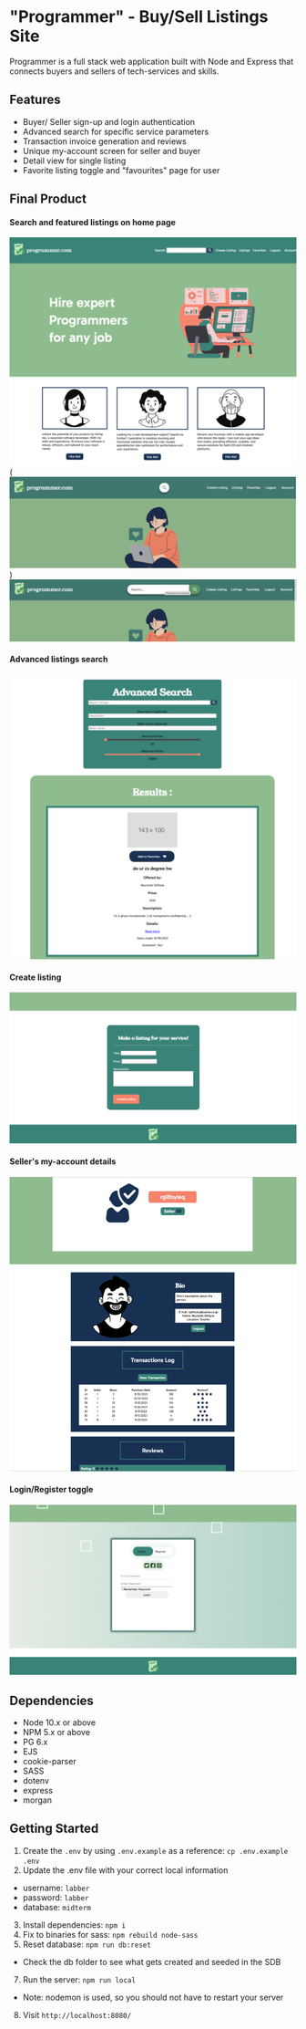 # "Programmer" - Buy/Sell Listings Site

Programmer is a full stack web application built with Node and Express that connects buyers and sellers of tech-services and skills.

## Features

- Buyer/ Seller sign-up and login authentication
- Advanced search for specific service parameters
- Transaction invoice generation and reviews
- Unique my-account screen for seller and buyer
- Detail view for single listing
- Favorite listing toggle and "favourites" page for user

## Final Product

#### Search and featured listings on home page

!["Screenshot of home-page"](/docs/home_page.png)
(![Search Bar Feature](<public/images/Screenshot 2023-10-21 at 11.18.29 AM.png>))
![Search Bar Feature V2](<public/images/Screenshot 2023-10-21 at 11.18.39 AM.png>)

#### Advanced listings search

!["Screenshot of advanced listings search field"](/docs/advanced_search.png)

#### Create listing

!["Screenshot of create-listing page"](/docs/create_listing.png)

#### Seller's my-account details

!["Screenshot of seller's account page"](/docs/seller_account.png)

#### Login/Register toggle

!["Screenshot of login toggle"](/docs/login.png)

## Dependencies

- Node 10.x or above
- NPM 5.x or above
- PG 6.x
- EJS
- cookie-parser
- SASS
- dotenv
- express
- morgan

## Getting Started

1. Create the `.env` by using `.env.example` as a reference: `cp .env.example .env`
2. Update the .env file with your correct local information

- username: `labber`
- password: `labber`
- database: `midterm`

3. Install dependencies: `npm i`
4. Fix to binaries for sass: `npm rebuild node-sass`
5. Reset database: `npm run db:reset`

- Check the db folder to see what gets created and seeded in the SDB

7. Run the server: `npm run local`

- Note: nodemon is used, so you should not have to restart your server

8. Visit `http://localhost:8080/`
